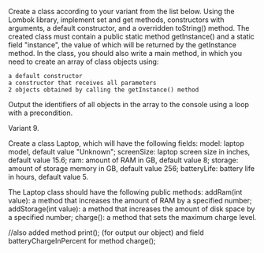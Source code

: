Create a class according to your variant from the list below.
Using the Lombok library, implement set and get methods, constructors with arguments, a default constructor, and a overridden toString() method.
The created class must contain a public static method getInstance() and a static field "instance", the value of which will be returned by the getInstance method.
In the class, you should also write a main method, in which you need to create an array of class objects using:

	a default constructor
	a constructor that receives all parameters
	2 objects obtained by calling the getInstance() method
Output the identifiers of all objects in the array to the console using a loop with a precondition.

Variant 9.

Create a class Laptop, which will have the following fields:
model: laptop model, default value "Unknown";
screenSize: laptop screen size in inches, default value 15.6;
ram: amount of RAM in GB, default value 8;
storage: amount of storage memory in GB, default value 256;
batteryLife: battery life in hours, default value 5.

The Laptop class should have the following public methods:
addRam(int value): a method that increases the amount of RAM by a specified number;
addStorage(int value): a method that increases the amount of disk space by a specified number;
charge(): a method that sets the maximum charge level.

//also added method print(); (for output our object) and field batteryChargeInPercent for method charge();
